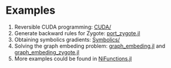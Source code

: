 # Examples

1. Reversible CUDA programming: [CUDA/](CUDA/)
2. Generate backward rules for Zygote: [port_zygote.jl](port_zygote.jl)
3. Obtaining symbolics gradients: [Symbolics/](Symbolics/)
4. Solving the graph embeding problem: [graph_embeding.jl](graph_embeding.jl) and [graph_embeding_zygote.jl](graph_embeding_zygote.jl)
5. More examples could be found in [NiFunctions.jl]()
